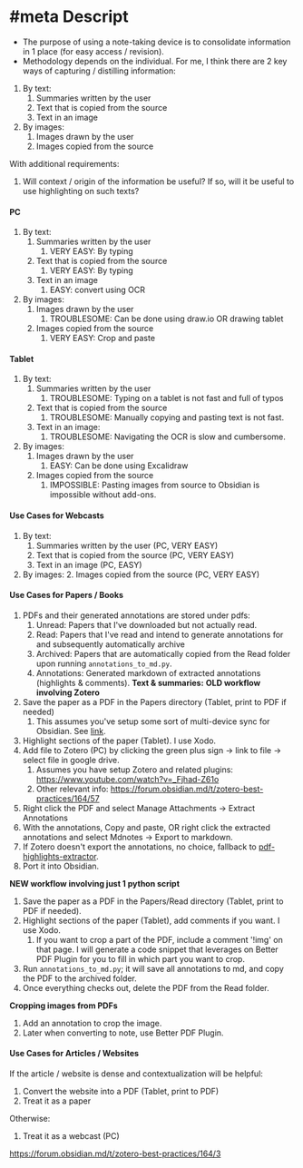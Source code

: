 #meta
Descript
 ===
 
- The purpose of using a note-taking device is to consolidate information in 1 place (for easy access / revision). 
- Methodology depends on the individual. For me, I think there are 2 key ways of capturing / distilling information:

1. By text:
	1. Summaries written by the user
	2. Text that is copied from the source
	3. Text in an image
2. By images:
	1. Images drawn by the user
	2. Images copied from the source

With additional requirements:
1. Will context / origin of the information be useful? If so, will it be useful to use highlighting on such texts?

#### PC
1. By text:
	1. Summaries written by the user
		1. VERY EASY: By typing
	2. Text that is copied from the source 
		1. VERY EASY: By typing
	3. Text in an image 
		1. EASY: convert using OCR
2. By images:
	1. Images drawn by the user
		1. TROUBLESOME: Can be done using draw.io OR drawing tablet
	2. Images copied from the source
		1. VERY EASY: Crop and paste

#### Tablet
1. By text:
	1. Summaries written by the user
		1. TROUBLESOME: Typing on a tablet is not fast and full of typos
	2. Text that is copied from the source
		1. TROUBLESOME: Manually copying and pasting text is not fast.
	3. Text in an image:
		1. TROUBLESOME: Navigating the OCR is slow and cumbersome.
2. By images:
	1. Images drawn by the user
		1. EASY: Can be done using Excalidraw
	2. Images copied from the source
		1. IMPOSSIBLE: Pasting images from source to Obsidian is impossible without add-ons.


#### Use Cases for Webcasts
1. By text:
	1. Summaries written by the user (PC, VERY EASY)
	2. Text that is copied from the source (PC, VERY EASY)
	3. Text in an image (PC, EASY)
2. By images:
	2. Images copied from the source (PC, VERY EASY)

#### Use Cases for Papers / Books
1. PDFs and their generated annotations are stored under pdfs:
	1. Unread: Papers that I've downloaded but not actually read.
	2. Read: Papers that I've read and intend to generate annotations for and subsequently automatically archive
	3. Archived: Papers that are automatically copied from the Read folder upon running `annotations_to_md.py`.
	4. Annotations: Generated markdown of extracted annotations (highlights & comments).
**Text & summaries:**
**OLD workflow involving Zotero**
1. Save the paper as a PDF in the Papers directory (Tablet, print to PDF if needed)
	1. This assumes you've setup some sort of multi-device sync for Obsidian. See [link](https://forum.obsidian.md/t/sync-mobile-app-through-google-drive-android-windows10/20891).
2. Highlight sections of the paper (Tablet). I use Xodo.
3. Add file to Zotero (PC) by clicking the green plus sign -> link to file -> select file in google drive.
	1. Assumes you have setup Zotero and related plugins: https://www.youtube.com/watch?v=_Fjhad-Z61o
	2. Other relevant info: https://forum.obsidian.md/t/zotero-best-practices/164/57	
4. Right click the PDF and select Manage Attachments -> Extract Annotations
5. With the annotations, Copy and paste, OR right click the extracted annotations and select Mdnotes -> Export to markdown.
6. If Zotero doesn't export the annotations, no choice, fallback to [pdf-highlights-extractor](https://sourceforge.net/projects/pdfhex/).
7. Port it into Obsidian.

**NEW workflow involving just 1 python script**
1. Save the paper as a PDF in the Papers/Read directory (Tablet, print to PDF if needed). 
2. Highlight sections of the paper (Tablet), add comments if you want. I use Xodo.
	1. If you want to crop a part of the PDF, include a comment '!img' on that page. I will generate a code snippet that leverages on Better PDF Plugin for you to fill in which part you want to crop.
3. Run `annotations_to_md.py`; it will save all annotations to md, and copy the PDF to the archived folder.
4. Once everything checks out, delete the PDF from the Read folder.

**Cropping images from PDFs**
1. Add an annotation to crop the image.
2. Later when converting to note, use Better PDF Plugin.

#### Use Cases for Articles / Websites
If the article / website is dense and contextualization will be helpful:
1. Convert the website into a PDF (Tablet, print to PDF)
2. Treat it as a paper

Otherwise:
1. Treat it as a webcast (PC)

https://forum.obsidian.md/t/zotero-best-practices/164/3